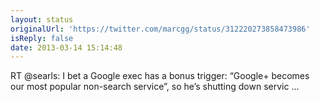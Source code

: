 ```yaml
---
layout: status
originalUrl: 'https://twitter.com/marcgg/status/312220273858473986'
isReply: false
date: 2013-03-14 15:14:48
---
```


RT @searls: I bet a Google exec has a bonus trigger: “Google+ becomes our most popular non-search service”, so he’s shutting down servic ...
